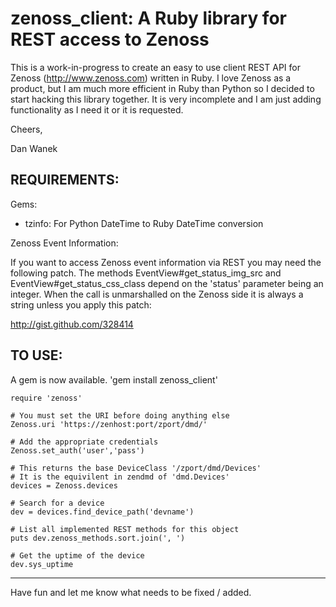 # zenoss_client: A Ruby library for REST access to Zenoss

This is a work-in-progress to create an easy to use client REST API for
Zenoss (http://www.zenoss.com) written in Ruby.  I love Zenoss as a
product, but I am much more efficient in Ruby than Python so I decided
to start hacking this library together.  It is very incomplete and I am
just adding functionality as I need it or it is requested.

Cheers,

Dan Wanek

## REQUIREMENTS:
Gems:

* tzinfo: For Python DateTime to Ruby DateTime conversion


Zenoss Event Information:

If you want to access Zenoss event information via REST you may need the
following patch.  The methods EventView#get_status_img_src and
EventView#get_status_css_class depend on the 'status' parameter being an
integer. When the call is unmarshalled on the Zenoss side it is always a
string unless you apply this patch:

http://gist.github.com/328414


## TO USE:
A gem is now available.  'gem install zenoss_client'

	require 'zenoss'

	# You must set the URI before doing anything else
	Zenoss.uri 'https://zenhost:port/zport/dmd/'

	# Add the appropriate credentials
	Zenoss.set_auth('user','pass')
	
	# This returns the base DeviceClass '/zport/dmd/Devices'
	# It is the equivilent in zendmd of 'dmd.Devices'
	devices = Zenoss.devices

	# Search for a device
	dev = devices.find_device_path('devname')

	# List all implemented REST methods for this object
	puts dev.zenoss_methods.sort.join(', ')

	# Get the uptime of the device
	dev.sys_uptime

---------

Have fun and let me know what needs to be fixed / added.
